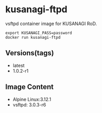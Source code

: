 # kusanagi-ftpd

vsftpd container image for KUSANAGI RoD.
```
export KUSANAGI_PASS=password
docker run kusanagi-ftpd
```

## Versions(tags)
- latest
- 1.0.2-r1

## Image Content
- Alpine Linux:3.12.1
- vsftpd: 3.0.3-r6

